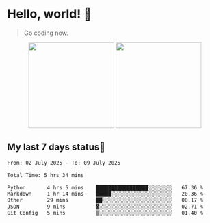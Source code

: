 # Hello, world! 🥰
> Go coding now.

<div align="center">
<div><img src="https://github-readme-stats.vercel.app/api?username=Xrondev&count_private=true" height="200px"/> <img src="https://github-readme-stats.vercel.app/api/top-langs/?username=Xrondev" height="200px"/></div>
</div>
<div align="center"></div>  

## My last 7 days status🧐

<!--START_SECTION:waka-->

```txt
From: 02 July 2025 - To: 09 July 2025

Total Time: 5 hrs 34 mins

Python       4 hrs 5 mins    █████████████████░░░░░░░░   67.36 %
Markdown     1 hr 14 mins    █████░░░░░░░░░░░░░░░░░░░░   20.36 %
Other        29 mins         ██░░░░░░░░░░░░░░░░░░░░░░░   08.17 %
JSON         9 mins          ▓░░░░░░░░░░░░░░░░░░░░░░░░   02.71 %
Git Config   5 mins          ▒░░░░░░░░░░░░░░░░░░░░░░░░   01.40 %
```

<!--END_SECTION:waka-->
